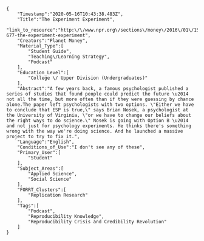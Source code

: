 
    {
        "Timestamp":"2020-05-16T10:43:38.483Z",
        "Title":"The Experiment Experiment",
        "link_to_resource":"http:\/\/www.npr.org\/sections\/money\/2016\/01\/15\/463237871\/episode-677-the-experiment-experiment",
        "Creators":"Planet Money",
        "Material_Type":[
            "Student Guide",
            "Teaching\/Learning Strategy",
            "Podcast"
        ],
        "Education_Level":[
            "College \/ Upper Division (Undergraduates)"
        ],
        "Abstract":"A few years back, a famous psychologist published a series of studies that found people could predict the future \u2014 not all the time, but more often than if they were guessing by chance alone.The paper left psychologists with two options. \"Either we have to conclude that ESP is true,\" says Brian Nosek, a psychologist at the University of Virginia, \"or we have to change our beliefs about the right ways to do science.\" Nosek is going with Option B \u2014 and not just for psychology experiments. He thinks there's something wrong with the way we're doing science. And he launched a massive project to try to fix it.",
        "Language":"English",
        "Conditions_of_Use":"I don't see any of these",
        "Primary_User":[
            "Student"
        ],
        "Subject_Areas":[
            "Applied Science",
            "Social Science"
        ],
        "FORRT_Clusters":[
            "Replication Research"
        ],
        "Tags":[
            "Podcast",
            "Reproducibility Knowledge",
            "Reproducibility Crisis and Credibility Revolution"
        ]
    }

